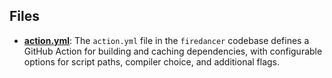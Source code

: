
## Files
- **[action.yml](deps/action.yml.driver.md)**: The `action.yml` file in the `firedancer` codebase defines a GitHub Action for building and caching dependencies, with configurable options for script paths, compiler choice, and additional flags.

